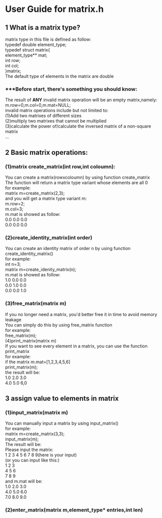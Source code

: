 # User Guide for matrix.h
## 1 What is a matrix type?
matrix type in this file is defined as follow:  
typedef double element_type;  
typedef struct matrix{  
  element_type** mat;  
  int row;  
  int col;  
}matrix;  
The default type of elements in the matrix are double  

### ***Before start, there's something you should know:
The result of **ANY** invalid matrix operation will be an empty matrix,namely:  
    m.row=0,m.col=0,m.mat=NULL;  
invalid matrix operations include but not limited to:  
(1)Add two matrixes of different sizes  
(2)multiply two matrixes that cannot be multiplied  
(3)calculate the power of/calculate the inversed matrix of a non-square matrix  
...

## 2 Basic matrix operations:
### (1)matrix create_matrix(int row,int coloumn):
   You can create a matrix(rowxcoloumn) by using function create_matrix  
   The function will return a matrix type variant whose elements are all 0  
for example:  
   matrix m=create_matrix(2,3);  
and you will get a matrix type variant m:  
   m.row=2;  
   m.col=3;  
   m.mat is showed as follow:  
       0.0  0.0  0.0  
       0.0  0.0  0.0  
### (2)create_identity_matrix(int order)  
   You can create an identity matrix of order n by using function create_identity_matrix()  
for example:  
    int n=3;  
    matrix m=create_idenity_matrix(n);  
m.mat is showed as follow:  
    1.0  0.0  0.0  
    0.0  1.0  0.0  
    0.0  0.0  1.0  

### (3)free_matrix(matrix m)  
   If you no longer need a matrix, you'd better free it in time to avoid memory leakage  
   You can simply do this by using free_matrix function  
for example:  
   free_matrix(m);  
(4)print_matrix(matrix m)  
   If you want to see every element in a matrix, you can use the function print_matrix  
for example:  
if the matrix m.mat=[1,2,3,4,5,6]  
   print_matrix(m);  
the result will be:  
      1.0  2.0  3.0  
      4.0  5.0  6,0  

## 3 assign value to elements in matrix
### (1)input_matrix(matrix m)
   You can manually input a matrix by using input_matrix()  
for example:  
   matrix m=create_matrix(3,3);  
   input_matrix(m);  
The result will be:  
Please input the matrix:  
1 2 3 4 5 6 7 8 9(here is your input)  
(or you can input like this:)  
1 2 3  
4 5 6  
7 8 9  
and m.mat will be:  
   1.0  2.0  3.0  
   4.0  5.0  6.0  
   7.0  8.0  9.0  
### (2)enter_matrix(matrix m,element_type* entries,int len)  

